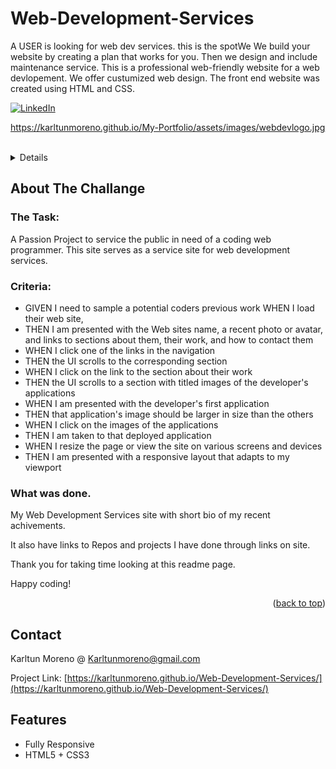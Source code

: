 # Web-Development-Services
A USER is looking for web dev services. this is the spotWe
We build your website by creating a plan that works for you. Then we design and include maintenance service.
This is a professional web-friendly  website for a web devlopement.  We offer custumized web design. The front end website was created using HTML and CSS.

<div id="top"><div>
<!--
*** This is the Readme for the Personal portfolio project
 
-->

<!-- Project Power -->

[![LinkedIn][linkedin-shield]][linkedin-url]


https://karltunmoreno.github.io/My-Portfolio/assets/images/webdevlogo.jpg

<!-- Project Logo -->
<br />
<div align="center">
    <a href="https://karltunmoreno.github.io/Web-Development-Services/">
        
   
</div>

<!-- TABLE OF CONTENTS -->
<details>
  <summary>Table of Contents</summary>
  <ol>
    <li>
      <a href="#about-the-project">About The Project</a>
    </li>
    <li>
        <a href="#contact">Contact</a>
    </li>

  </ol>
</details>

<!-- ABOUT THE PROJECT -->
## About The Challange 



### The Task:

A Passion Project to service the public in need of a coding web programmer. This site serves as a service site for web development services.

### Criteria:

- GIVEN I need to sample a potential coders previous work
WHEN I load their web site,
- THEN I am presented with the Web sites name, a recent photo or avatar, and links to sections about them, their work, and how to contact them
- WHEN I click one of the links in the navigation
- THEN the UI scrolls to the corresponding section
- WHEN I click on the link to the section about their work
- THEN the UI scrolls to a section with titled images of the developer's applications
- WHEN I am presented with the developer's first application
- THEN that application's image should be larger in size than the others
- WHEN I click on the images of the applications
- THEN I am taken to that deployed application
- WHEN I resize the page or view the site on various screens and devices
- THEN I am presented with a responsive layout that adapts to my viewport

### What was done.

My Web Development Services site with short bio of my recent achivements.

It also have links to Repos and projects I have done through links on site.

Thank you for taking time looking at this readme page.

Happy coding!


<p align="right">(<a href="#top">back to top</a>)</p>

<!-- CONTACT -->
## Contact

Karltun Moreno @    Karltunmoreno@gmail.com

Project Link: [https://karltunmoreno.github.io/Web-Development-Services/](https://karltunmoreno.github.io/Web-Development-Services/)

<!-- MARKDOWN LINKS & IMAGES -->
[linkedin-shield]: https://img.shields.io/badge/-LinkedIn-black.svg?style=for-the-badge&logo=linkedin&colorB=555
[linkedin-url]: https://www.linkedin.com/in/karltun-moreno-0a910a46/


## Features

-  Fully Responsive
-  HTML5 + CSS3



